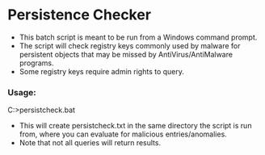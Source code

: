 # Persistence Checker

* This batch script is meant to be run from a Windows command prompt.
* The script will check registry keys commonly used by malware for persistent objects that may be missed by AntiVirus/AntiMalware programs.
* Some registry keys require admin rights to query.

### Usage:
C:>persistcheck.bat

* This will create persistcheck.txt in the same directory the script is run from, where you can evaluate for malicious entries/anomalies.
* Note that not all queries will return results.
